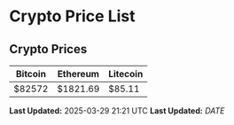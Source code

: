 # Crypto Price List

## Crypto Prices
| Bitcoin | Ethereum | Litecoin |
| ------- | -------- | -------- |
| $82572 | $1821.69 | $85.11 |
**Last Updated:** 2025-03-29 21:21 UTC
**Last Updated:** $DATE$

